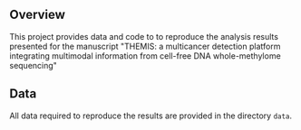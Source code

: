 ## Overview
This project provides data and code to to reproduce the analysis results presented for the manuscript "THEMIS: a multicancer detection platform integrating multimodal information from cell-free DNA whole-methylome sequencing"
## Data
All data required to reproduce the results are provided in the directory `data`.
